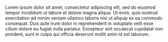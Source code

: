 Lorem ipsum dolor sit amet, consectetur adipiscing elit, sed do eiusmod tempor
incididunt ut labore et dolore magna aliqua.
Ut enim, quis nostrud exercitation ad minim veniam ullamco laboris nisi ut
aliquip ex ea commodo consequat. 
Duis aute irure dolor in reprehenderit in
voluptate velit esse cillum dolore eu fugiat nulla pariatur.
Excepteur sint occaecat cupidatat non proident, sunt in culpa
qui officia deserunt mollit anim id est laborum.
